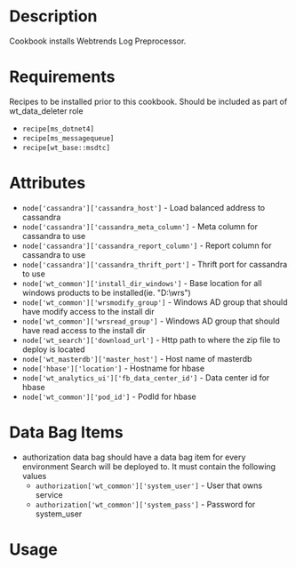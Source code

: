 Description
===========
Cookbook installs Webtrends Log Preprocessor.

Requirements
============
Recipes to be installed prior to this cookbook. Should be included as part of wt_data_deleter role
* `recipe[ms_dotnet4]`
* `recipe[ms_messagequeue]`
* `recipe[wt_base::msdtc]`

Attributes
==========
* `node['cassandra']['cassandra_host']` - Load balanced address to cassandra
* `node['cassandra']['cassandra_meta_column']` - Meta column for cassandra to use
* `node['cassandra']['cassandra_report_column']` - Report column for cassandra to use
* `node['cassandra']['cassandra_thrift_port']` - Thrift port for cassandra to use
* `node['wt_common']['install_dir_windows']` - Base location for all windows products to be installed(ie. "D:\\wrs")
* `node['wt_common']['wrsmodify_group']` - Windows AD group that should have modify access to the install dir
* `node['wt_common']['wrsread_group']` - Windows AD group that should have read access to the install dir
* `node['wt_search']['download_url']` - Http path to where the zip file to deploy is located
* `node['wt_masterdb']['master_host']` - Host name of masterdb
* `node['hbase']['location']` - Hostname for hbase
* `node['wt_analytics_ui']['fb_data_center_id']` - Data center id for hbase
* `node['wt_common']['pod_id']` - PodId for hbase


Data Bag Items
===============
* authorization data bag should have a data bag item for every environment Search will be deployed to. It must contain the following values
	* `authorization['wt_common']['system_user']` - User that owns service
	* `authorization['wt_common']['system_pass']` - Password for system_user

Usage
=====
